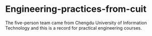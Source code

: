 # Engineering-practices-from-cuit
The five-person team came from Chengdu University of Information Technology and this is a record for practical engineering courses.

